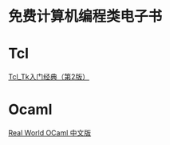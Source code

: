 # 免费计算机编程类电子书

# Tcl
[Tcl_Tk入门经典（第2版）](https://545c.com/f/31792845-497526787-726fa1)

# Ocaml
[Real World OCaml 中文版](https://545c.com/f/31792845-497527275-e8d350)
